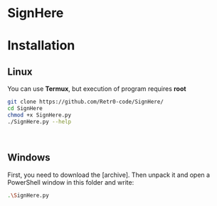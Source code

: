 # SignHere

# Installation

<b>Linux</b>
--
You can use <b>Termux</b>, but execution of program requires <b>root</b>

```sh
git clone https://github.com/Retr0-code/SignHere/
cd SignHere
chmod +x SignHere.py
./SignHere.py --help
```
<br>

<b>Windows</b>
--
First, you need to download the [archive]. Then unpack it and open a PowerShell window in this folder and write:
```sh
.\SignHere.py
```
